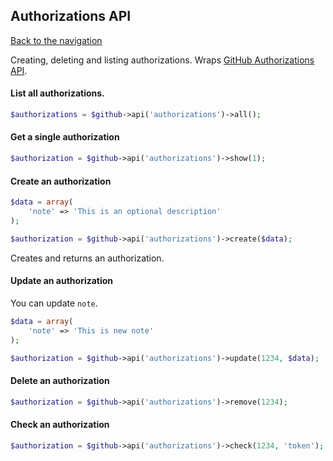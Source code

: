 ## Authorizations API
[Back to the navigation](index.md)

Creating, deleting and listing authorizations. Wraps [GitHub Authorizations API](http://developer.github.com/v3/oauth/).

#### List all authorizations.

```php
$authorizations = $github->api('authorizations')->all();
```

#### Get a single authorization

```php
$authorization = $github->api('authorizations')->show(1);
```

#### Create an authorization

```php
$data = array(
    'note' => 'This is an optional description'
);

$authorization = $github->api('authorizations')->create($data);
```

Creates and returns an authorization.

#### Update an authorization

You can update ``note``.

```php
$data = array(
    'note' => 'This is new note'
);

$authorization = $github->api('authorizations')->update(1234, $data);
```

#### Delete an authorization

```php
$authorization = $github->api('authorizations')->remove(1234);
```

#### Check an authorization

```php
$authorization = $github->api('authorizations')->check(1234, 'token');
```
